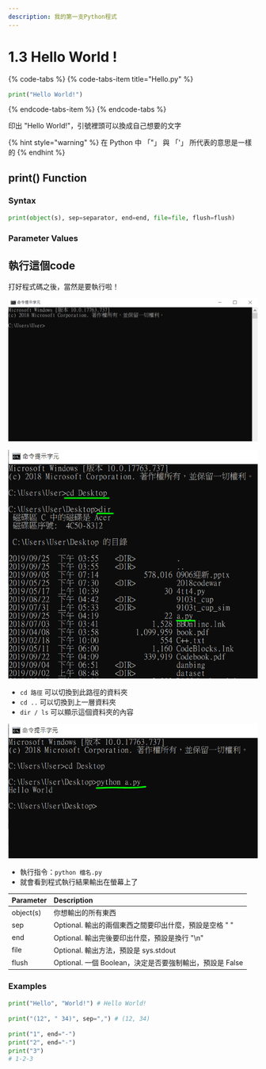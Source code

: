 ```yaml
---
description: 我的第一支Python程式
---
```


# 1.3 Hello World !

{% code-tabs %}
{% code-tabs-item title="Hello.py" %}
```python
print("Hello World!")
```
{% endcode-tabs-item %}
{% endcode-tabs %}

印出 "Hello World!"，引號裡頭可以換成自己想要的文字

{% hint style="warning" %}
在 Python 中 「"」 與 「'」 所代表的意思是一樣的
{% endhint %}

## print\(\) Function

### Syntax

```python
print(object(s), sep=separator, end=end, file=file, flush=flush)
```

### Parameter Values

## 執行這個code

打好程式碼之後，當然是要執行啦！

![step 1. &#x6253;&#x958B;&#x50B3;&#x8AAA;&#x4E2D;&#x7684; CLI \(command line interface\)](../.gitbook/assets/image%20%286%29.png)

![step 2. &#x5207;&#x63DB;&#x5230;&#x7A0B;&#x5F0F;&#x539F;&#x59CB;&#x78BC;&#x6240;&#x5728;&#x7684;&#x8CC7;&#x6599;&#x593E;](../.gitbook/assets/image%20%281%29.png)

* `cd 路徑` 可以切換到此路徑的資料夾
* `cd ..` 可以切換到上一層資料夾
* `dir / ls` 可以顯示這個資料夾的內容

![step 3. &#x6253;&#x4E0A;&#x57F7;&#x884C;&#x6307;&#x4EE4;](../.gitbook/assets/image%20%287%29.png)

* 執行指令：`python 檔名.py`
* 就會看到程式執行結果輸出在螢幕上了



| Parameter | Description |
| :--- | :--- |
| object\(s\) | 你想輸出的所有東西 |
| sep | Optional. 輸出的兩個東西之間要印出什麼，預設是空格 " " |
| end | Optional. 輸出完後要印出什麼，預設是換行 "\n" |
| file | Optional. 輸出方法，預設是 sys.stdout |
| flush | Optional. 一個 Boolean，決定是否要強制輸出，預設是 False |

### Examples

```python
print("Hello", "World!") # Hello World!
```

```python
print("(12", " 34)", sep=",") # (12, 34)
```

```python
print("1", end="-")
print("2", end="-")
print("3")
# 1-2-3
```

